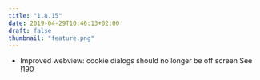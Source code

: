 ```yaml
---
title: "1.8.15"
date: 2019-04-29T10:46:13+02:00
draft: false
thumbnail: "feature.png"
---
```


*   Improved webview: cookie dialogs should no longer be off screen
    See !190

